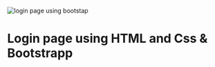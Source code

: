 ![login page using bootstap](https://github.com/HARISHKUMAR023/loginpage-bootstrap5/assets/88447060/f765581f-e723-4b51-9a8d-716092eec1de)
# Login page using HTML and Css & Bootstrapp
